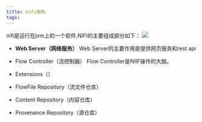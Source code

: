 ```yaml
---
title: nifi架构
tags:
---
```


nifi是运行在jvm上的一个软件,NIFI的主要组成部分如下：
![](https://nifi.apache.org/docs/nifi-docs/html/images/zero-master-node.png)

- **Web Server（网络服务）**
Web Server的主要作用是提供网页服务和rest api

- Flow Controller（流控制器）
Flow Controller是NIIF操作的大脑。
- Extensions（）
- FlowFile Repository（流文件仓库）
- Content Repository（内容仓库）
- Provenance Repository（源仓库）
